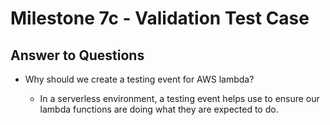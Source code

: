 # Milestone 7c - Validation Test Case

## Answer to Questions

* Why should we create a testing event for AWS lambda?

  * In a serverless environment, a testing event helps use to ensure our lambda functions are doing what they are expected to do.